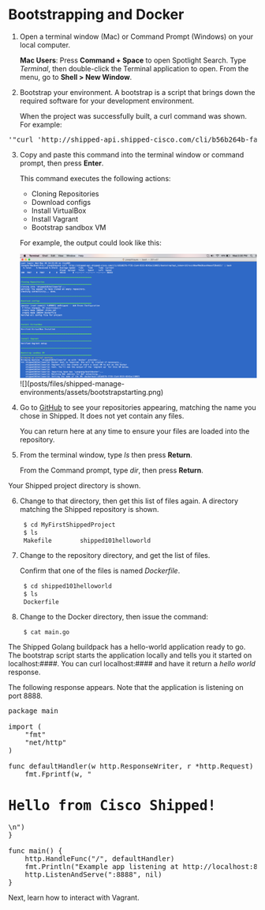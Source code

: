 #  Bootstrapping and Docker

1. Open a terminal window (Mac) or Command Prompt (Windows) on your local computer.

	**Mac Users**: Press **Command + Space** to open Spotlight Search. Type *Terminal*, then double-click the Terminal application to open. From the menu, go to **Shell > New Window**.

2. Bootstrap your environment. A bootstrap is a script that brings down the required software for your development environment.

	When the project was successfully built, a curl command was shown. For example:

<pre>'"curl 'http://shipped-api.shipped-cisco.com/cli/b56b264b-fa6d-11e4-953e-0242ac11000a/bootstrap?api_token=qIexsFzXzrlcztxcdJJFuyZHRCovgpVv' | bash"</pre>

3. Copy and paste this command into the terminal window or command prompt, then press **Enter**.

	This command executes the following actions:

	- 	Cloning Repositories
	- 	Download configs
	- 	Install VirtualBox
	- 	Install Vagrant
	- 	Bootstrap sandbox VM
	
	For example, the output could look like this:

	<img src="assets/bootstrapstarting.png">
	![](posts/files/shipped-manage-environments/assets/bootstrapstarting.png)


4. Go to [GitHub](http://github) to see your repositories appearing, matching the name you chose in Shipped. It does not yet contain any files.

	You can return here at any time to ensure your files are loaded into the repository.

5. From the terminal window, type *ls* then press **Return**.

	From the Command prompt, type *dir*, then press **Return**.

Your Shipped project directory is shown.

6. Change to that directory, then get this list of files again. A directory matching the  Shipped repository is shown.

		$ cd MyFirstShippedProject
		$ ls
		Makefile		shipped101helloworld

7. Change to the repository directory, and get the list of files.

	Confirm that one of the files is named *Dockerfile*.

		$ cd shipped101helloworld
		$ ls
		Dockerfile

8. Change to the Docker directory, then issue the command:

		$ cat main.go


The Shipped Golang buildpack has a hello-world application ready to go. The bootstrap script  starts the application locally and tells you it started on localhost:####. You can curl localhost:#### and have it return a *hello world* response.

The following response appears. Note that the application is listening on port 8888.

<pre>
package main

import (
	"fmt"
	"net/http"
)

func defaultHandler(w http.ResponseWriter, r *http.Request) {
    fmt.Fprintf(w, "<h1>Hello from Cisco Shipped!</h1>\n")
}

func main() {
    http.HandleFunc("/", defaultHandler)
    fmt.Println("Example app listening at http://localhost:8888")
    http.ListenAndServe(":8888", nil)
}
</pre>


Next, learn how to interact with Vagrant.

